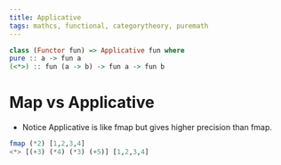 ```yaml
---
title: Applicative
tags: mathcs, functional, categorytheory, puremath
---
```


```hs
class (Functor fun) => Applicative fun where
pure :: a -> fun a
(<*>) :: fun (a -> b) -> fun a -> fun b
```


# Map vs Applicative

* Notice Applicative is like fmap but gives higher precision than fmap.

```hs
fmap (*2) [1,2,3,4]
<*> [(+3) (*4) (*3) (+5)] [1,2,3,4]
```



